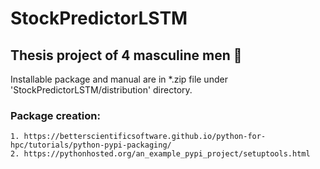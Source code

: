 # StockPredictorLSTM
## Thesis project of 4 masculine men :muscle:


Installable package and manual are in *.zip file under 'StockPredictorLSTM/distribution' directory.

### Package creation:

    1. https://betterscientificsoftware.github.io/python-for-hpc/tutorials/python-pypi-packaging/
    2. https://pythonhosted.org/an_example_pypi_project/setuptools.html


